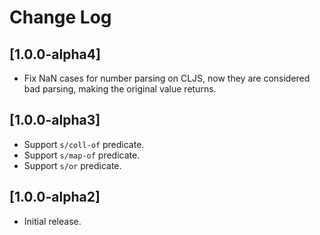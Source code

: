 # Change Log

## [1.0.0-alpha4]

- Fix NaN cases for number parsing on CLJS, now they are considered bad parsing, making the original value returns.

## [1.0.0-alpha3]

- Support `s/coll-of` predicate. 
- Support `s/map-of` predicate. 
- Support `s/or` predicate. 

## [1.0.0-alpha2]

- Initial release.
